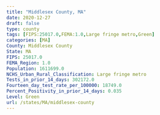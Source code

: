 ```yaml
---
title: "Middlesex County, MA"
date: 2020-12-27
draft: false
type: county
tags: [FIPS:25017.0,FEMA:1.0,Large fringe metro,Green]
categories: [MA]
County: Middlesex County
State: MA
FIPS: 25017.0
FEMA_Region: 1.0
Population: 1611699.0
NCHS_Urban_Rural_Classification: Large fringe metro
Tests_in_prior_14_days: 302172.0
Fourteen_day_test_rate_per_100000: 18749.0
Percent_Positivity_in_prior_14_days: 0.035
Level: Green
url: /states/MA/middlesex-county
---
```



